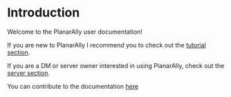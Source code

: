 # Introduction

Welcome to the PlanarAlly user documentation!

If you are new to PlanarAlly I recommend you to check out the [tutorial section](/tutorial).

If you are a DM or server owner interested in using PlanarAlly, check out the [server section](/server/setup).

You can contribute to the documentation [here](https://github.com/Kruptein/planarally-docs)
